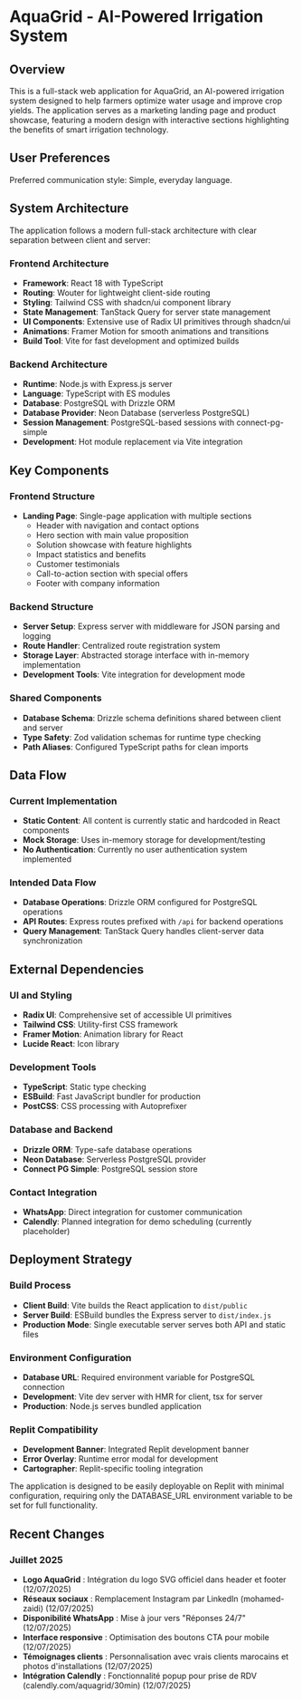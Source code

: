 # AquaGrid - AI-Powered Irrigation System

## Overview

This is a full-stack web application for AquaGrid, an AI-powered irrigation system designed to help farmers optimize water usage and improve crop yields. The application serves as a marketing landing page and product showcase, featuring a modern design with interactive sections highlighting the benefits of smart irrigation technology.

## User Preferences

Preferred communication style: Simple, everyday language.

## System Architecture

The application follows a modern full-stack architecture with clear separation between client and server:

### Frontend Architecture
- **Framework**: React 18 with TypeScript
- **Routing**: Wouter for lightweight client-side routing
- **Styling**: Tailwind CSS with shadcn/ui component library
- **State Management**: TanStack Query for server state management
- **UI Components**: Extensive use of Radix UI primitives through shadcn/ui
- **Animations**: Framer Motion for smooth animations and transitions
- **Build Tool**: Vite for fast development and optimized builds

### Backend Architecture
- **Runtime**: Node.js with Express.js server
- **Language**: TypeScript with ES modules
- **Database**: PostgreSQL with Drizzle ORM
- **Database Provider**: Neon Database (serverless PostgreSQL)
- **Session Management**: PostgreSQL-based sessions with connect-pg-simple
- **Development**: Hot module replacement via Vite integration

## Key Components

### Frontend Structure
- **Landing Page**: Single-page application with multiple sections
  - Header with navigation and contact options
  - Hero section with main value proposition
  - Solution showcase with feature highlights
  - Impact statistics and benefits
  - Customer testimonials
  - Call-to-action section with special offers
  - Footer with company information

### Backend Structure
- **Server Setup**: Express server with middleware for JSON parsing and logging
- **Route Handler**: Centralized route registration system
- **Storage Layer**: Abstracted storage interface with in-memory implementation
- **Development Tools**: Vite integration for development mode

### Shared Components
- **Database Schema**: Drizzle schema definitions shared between client and server
- **Type Safety**: Zod validation schemas for runtime type checking
- **Path Aliases**: Configured TypeScript paths for clean imports

## Data Flow

### Current Implementation
- **Static Content**: All content is currently static and hardcoded in React components
- **Mock Storage**: Uses in-memory storage for development/testing
- **No Authentication**: Currently no user authentication system implemented

### Intended Data Flow
- **Database Operations**: Drizzle ORM configured for PostgreSQL operations
- **API Routes**: Express routes prefixed with `/api` for backend operations
- **Query Management**: TanStack Query handles client-server data synchronization

## External Dependencies

### UI and Styling
- **Radix UI**: Comprehensive set of accessible UI primitives
- **Tailwind CSS**: Utility-first CSS framework
- **Framer Motion**: Animation library for React
- **Lucide React**: Icon library

### Development Tools
- **TypeScript**: Static type checking
- **ESBuild**: Fast JavaScript bundler for production
- **PostCSS**: CSS processing with Autoprefixer

### Database and Backend
- **Drizzle ORM**: Type-safe database operations
- **Neon Database**: Serverless PostgreSQL provider
- **Connect PG Simple**: PostgreSQL session store

### Contact Integration
- **WhatsApp**: Direct integration for customer communication
- **Calendly**: Planned integration for demo scheduling (currently placeholder)

## Deployment Strategy

### Build Process
- **Client Build**: Vite builds the React application to `dist/public`
- **Server Build**: ESBuild bundles the Express server to `dist/index.js`
- **Production Mode**: Single executable server serves both API and static files

### Environment Configuration
- **Database URL**: Required environment variable for PostgreSQL connection
- **Development**: Vite dev server with HMR for client, tsx for server
- **Production**: Node.js serves bundled application

### Replit Compatibility
- **Development Banner**: Integrated Replit development banner
- **Error Overlay**: Runtime error modal for development
- **Cartographer**: Replit-specific tooling integration

The application is designed to be easily deployable on Replit with minimal configuration, requiring only the DATABASE_URL environment variable to be set for full functionality.

## Recent Changes

### Juillet 2025
- **Logo AquaGrid** : Intégration du logo SVG officiel dans header et footer (12/07/2025)
- **Réseaux sociaux** : Remplacement Instagram par LinkedIn (mohamed-zaidi) (12/07/2025)
- **Disponibilité WhatsApp** : Mise à jour vers "Réponses 24/7" (12/07/2025)
- **Interface responsive** : Optimisation des boutons CTA pour mobile (12/07/2025)
- **Témoignages clients** : Personnalisation avec vrais clients marocains et photos d'installations (12/07/2025)
- **Intégration Calendly** : Fonctionnalité popup pour prise de RDV (calendly.com/aquagrid/30min) (12/07/2025)